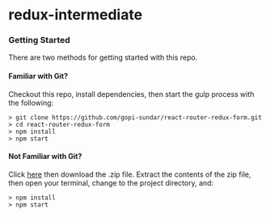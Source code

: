 # redux-intermediate

### Getting Started
There are two methods for getting started with this repo.

#### Familiar with Git?
Checkout this repo, install dependencies, then start the gulp process with the following:

```
> git clone https://github.com/gopi-sundar/react-router-redux-form.git
> cd react-router-redux-form
> npm install
> npm start
```

#### Not Familiar with Git?
Click [here](https://github.com/StephenGrider/ReactStarter/releases) then download the .zip file.  Extract the contents of the zip file, then open your terminal, change to the project directory, and:

```
> npm install
> npm start
```
